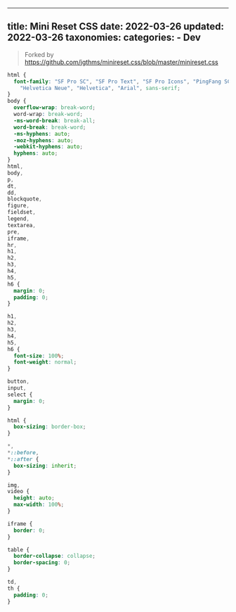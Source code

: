 
---
title: Mini Reset CSS
date: 2022-03-26
updated: 2022-03-26
taxonomies:
  categories:
    - Dev
---

> Forked by <https://github.com/jgthms/minireset.css/blob/master/minireset.css>

```css
html {
  font-family: "SF Pro SC", "SF Pro Text", "SF Pro Icons", "PingFang SC",
    "Helvetica Neue", "Helvetica", "Arial", sans-serif;
}
body {
  overflow-wrap: break-word;
  word-wrap: break-word;
  -ms-word-break: break-all;
  word-break: break-word;
  -ms-hyphens: auto;
  -moz-hyphens: auto;
  -webkit-hyphens: auto;
  hyphens: auto;
}
html,
body,
p,
dt,
dd,
blockquote,
figure,
fieldset,
legend,
textarea,
pre,
iframe,
hr,
h1,
h2,
h3,
h4,
h5,
h6 {
  margin: 0;
  padding: 0;
}

h1,
h2,
h3,
h4,
h5,
h6 {
  font-size: 100%;
  font-weight: normal;
}

button,
input,
select {
  margin: 0;
}

html {
  box-sizing: border-box;
}

*,
*::before,
*::after {
  box-sizing: inherit;
}

img,
video {
  height: auto;
  max-width: 100%;
}

iframe {
  border: 0;
}

table {
  border-collapse: collapse;
  border-spacing: 0;
}

td,
th {
  padding: 0;
}
```
